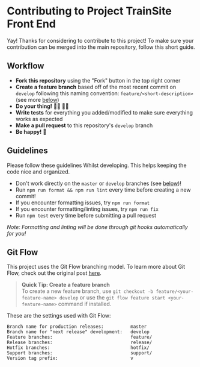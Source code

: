 Contributing to Project TrainSite Front End
===========================================

Yay! Thanks for considering to contribute to this project!
To make sure your contribution can be merged into the main repository, follow this short guide.


## Workflow

- **Fork this repository** using the "Fork" button in the top right corner
- **Create a feature branch** based off of the most recent commit on `develop` following this naming convention: `feature/<short-description>` (see more [below](#git-flow))
- **Do your thing!** 👩‍💻 👨‍💻
- **Write tests** for everything you added/modified to make sure everything works as expected
- **Make a pull request** to this repository's `develop` branch
- **Be happy!** 🎉


## Guidelines

Please follow these guidelines Whilst developing. This helps keeping the code nice and organized.

- Don't work directly on the `master` or `develop` branches (see [below](#git-flow))!
- Run `npm run format && npm run lint` every time before creating a new commit!
- If you encounter formatting issues, try `npm run format`
- If you encounter formatting/linting issues, try `npm run fix`
- Run `npm test` every time before submitting a pull request

*Note: Formatting and linting will be done through git hooks automatically for you!*


## Git Flow

This project uses the Git Flow branching model. To learn more about Git Flow, check out the original post [here](https://nvie.com/posts/a-successful-git-branching-model/).

> **Quick Tip: Create a feature branch**  
> To create a new feature branch, use `git checkout -b feature/<your-feature-name> develop` or
> use the `git flow feature start <your-feature-name>` command if installed.

These are the settings used with Git Flow:
```
Branch name for production releases:          master
Branch name for "next release" development:   develop
Feature branches:                             feature/
Release branches:                             release/
Hotfix branches:                              hotfix/
Support branches:                             support/
Version tag prefix:                           v
```